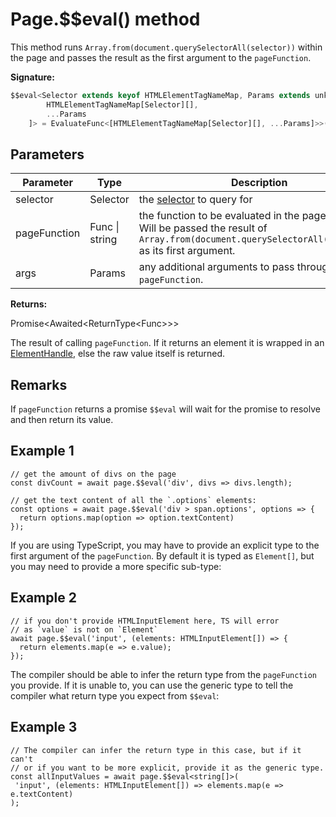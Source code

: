 # Page.$$eval() method

This method runs `Array.from(document.querySelectorAll(selector))` within the page and passes the result as the first argument to the `pageFunction`.

**Signature:**

```typescript
$$eval<Selector extends keyof HTMLElementTagNameMap, Params extends unknown[], Func extends EvaluateFunc<[
        HTMLElementTagNameMap[Selector][],
        ...Params
    ]> = EvaluateFunc<[HTMLElementTagNameMap[Selector][], ...Params]>>(selector: Selector, pageFunction: Func | string, ...args: Params): Promise<Awaited<ReturnType<Func>>>;
```

## Parameters

| Parameter    | Type           | Description                                                                                                                                                        |
| ------------ | -------------- | ------------------------------------------------------------------------------------------------------------------------------------------------------------------ |
| selector     | Selector       | the [selector](https://developer.mozilla.org/en-US/docs/Web/CSS/CSS_Selectors) to query for                                                                        |
| pageFunction | Func \| string | the function to be evaluated in the page context. Will be passed the result of <code>Array.from(document.querySelectorAll(selector))</code> as its first argument. |
| args         | Params         | any additional arguments to pass through to <code>pageFunction</code>.                                                                                             |

**Returns:**

Promise&lt;Awaited&lt;ReturnType&lt;Func&gt;&gt;&gt;

The result of calling `pageFunction`. If it returns an element it is wrapped in an [ElementHandle](./puppeteer.elementhandle.md), else the raw value itself is returned.

## Remarks

If `pageFunction` returns a promise `$$eval` will wait for the promise to resolve and then return its value.

## Example 1

```
// get the amount of divs on the page
const divCount = await page.$$eval('div', divs => divs.length);

// get the text content of all the `.options` elements:
const options = await page.$$eval('div > span.options', options => {
  return options.map(option => option.textContent)
});
```

If you are using TypeScript, you may have to provide an explicit type to the first argument of the `pageFunction`. By default it is typed as `Element[]`, but you may need to provide a more specific sub-type:

## Example 2

```
// if you don't provide HTMLInputElement here, TS will error
// as `value` is not on `Element`
await page.$$eval('input', (elements: HTMLInputElement[]) => {
  return elements.map(e => e.value);
});
```

The compiler should be able to infer the return type from the `pageFunction` you provide. If it is unable to, you can use the generic type to tell the compiler what return type you expect from `$$eval`:

## Example 3

```
// The compiler can infer the return type in this case, but if it can't
// or if you want to be more explicit, provide it as the generic type.
const allInputValues = await page.$$eval<string[]>(
 'input', (elements: HTMLInputElement[]) => elements.map(e => e.textContent)
);
```
